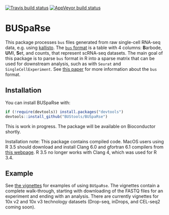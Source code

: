 [![Travis build status](https://travis-ci.com/BUStools/BUSpaRse.svg?branch=master)](https://travis-ci.com/BUStools/BUSpaRse)
[![AppVeyor build status](https://ci.appveyor.com/api/projects/status/github/BUStools/BUSpaRse?branch=master&svg=true)](https://ci.appveyor.com/project/BUStools/BUSpaRse)

# BUSpaRse

This package processes `bus` files generated from raw single-cell RNA-seq data, e.g. using [kallisto](http://pachterlab.github.io/kallisto/). The [`bus` format](https://github.com/BUStools/BUS-format) is a table with 4 columns: **B**arbode, **U**MI, **S**et, and counts, that represent scRNA-seq datasets. The main goal of this package is to parse `bus` format in R into a sparse matrix that can be used for downstream analysis, such as with `Seurat` and `SingleCellExperiment`. See [this paper](https://www.biorxiv.org/content/early/2018/11/21/472571) for more information about the `bus` format.

## Installation

You can install BUSpaRse with:

``` r
if (!require(devtools)) install.packages("devtools")
devtools::install_github("BUStools/BUSpaRse")
```

This is work in progress. The package will be available on Bioconductor shortly.

Installation note: This package contains compiled code. MacOS users using R 3.5 should download and install Clang 6.0 and gfortran 6.1 compilers from [this webpage](https://cran.r-project.org/bin/macosx/tools/). R 3.5 no longer works with Clang 4, which was used for R 3.4.

## Example
See [the vignettes](https://bustools.github.io/BUS_notebooks_R/index.html) for examples of using `BUSpaRse`. The vignettes contain a complete walk-through, starting with downloading of the FASTQ files for an experiment and ending with an analysis. There are currently vignettes for 10x v2 and 10x v3 technology datasets (Drop-seq, inDrops, and CEL-seq2 coming soon). 
